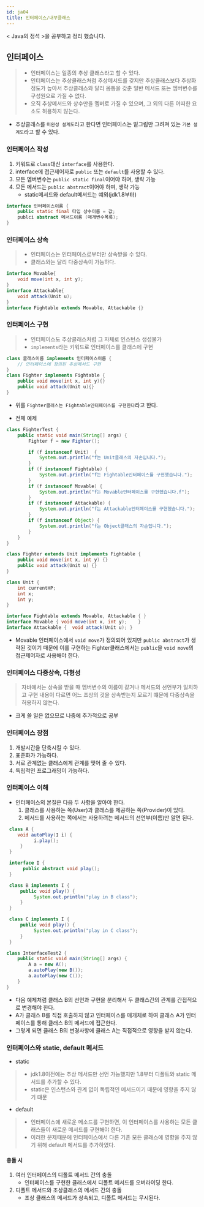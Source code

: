 ```yaml
---
id: ja04
title: 인터페이스/내부클래스
---
```


< Java의 정석 >을 공부하고 정리 했습니다. 

## 인터페이스
> - 인터페이스는 일종의 추상 클래스라고 할 수 있다.
> - 인터페이스는 추상클래스처럼 추상메서드를 갖지만 추상클래스보다 추상화 정도가 높아서 추상클래스와 달리 몸통을 갖춘 일반 메서드 또는 멤버변수를 구성원으로 가질 수 없다.
> - 오직 추상메서드와 상수만을 멤버로 가질 수 있으며, 그 외의 다른 어떠한 요소도 허용하지 않는다.

- 추상클래스를 `미완성 설계도`라고 한다면 인터페이스는 밑그림만 그려져 있는 `기본 설계도`라고 할 수 있다.

### 인터페이스 작성
1. 키워드로 `class`대신 `interface`를 사용한다.
2. interface에 접근제어자로 `public` 또는 `default`를 사용할 수 있다.
3. 모든 멤버변수는 `public static final`이어야 하며, 생략 가능
4. 모든 메서드는 `public abstract`이어야 하며, 생략 가능
    - static메서드와 default메서드는 예외(jdk1.8부터)
```java
interface 인터페이스이름 {
    public static final 타입 상수이름 = 값;
    publci abstract 메서드이름 (매개변수목록);
}
```
### 인터페이스 상속
> - 인터페이스는 인터페이스로부터만 상속받을 수 있다.
> - 클래스와는 달리 다중상속이 가능하다.

```java
interface Movable{
    void move(int x, int y);
}
interface Attackable{
    void attack(Unit u);
}
interface Fightable extends Movable, Attackable {}
```

### 인터페이스 구현
> - 인터페이스도 추상클래스처럼 그 자체로 인스턴스 생성불가
> - `implements`라는 키워드로 인터페이스를 클래스에 구현

```java
class 클래스이름 implements 인터페이스이름 {
    // 인터페이스에 정의된 추상메서드 구현
}
class Fighter implements Fightable {
    public void move(int x, int y){}
    public void attack(Unit u){}
}
```
- 위를 `Fighter클래스는 Fightable인터페이스를 구현한다`라고 한다.

- 전체 예제
```java
class FighterTest {
	public static void main(String[] args) {
		Fighter f = new Fighter();

		if (f instanceof Unit)	{		
			System.out.println("f는 Unit클래스의 자손입니다.");
		}
		if (f instanceof Fightable) {	
			System.out.println("f는 Fightable인터페이스를 구현했습니다.");
		}
		if (f instanceof Movable) {		
			System.out.println("f는 Movable인터페이스를 구현했습니다.f");
		}
		if (f instanceof Attackable) {	
			System.out.println("f는 Attackable인터페이스를 구현했습니다.");
		}
		if (f instanceof Object) {		
			System.out.println("f는 Object클래스의 자손입니다.");
		}
	}
}

class Fighter extends Unit implements Fightable {
	public void move(int x, int y) {}
	public void attack(Unit u) {}
}

class Unit {
	int currentHP;	
	int x;			
	int y;		
}

interface Fightable extends Movable, Attackable { }
interface Movable {	void move(int x, int y);	}
interface Attackable {	void attack(Unit u); }
```

- Movable 인터페이스에서 `void move`가 정의되어 있지만 `public abstract`가 생략된 것이기 때문에 이를 구현하는 Fighter클래스에서는 `public`을 `void move`의 접근제어자로 사용해야 한다.

### 인터페이스 다중상속, 다형성
> 자바에서는 상속을 받을 때 멤버변수의 이름이 같거나 메서드의 선언부가 일치하고 구현 내용이 다르면 어느 조상의 것을 상속받는지 모르기 떄문에 다중상속을 허용하지 않는다.

- 크게 쓸 일은 없으므로 나중에 추가적으로 공부

### 인터페이스 장점
1. 개발시간을 단축시킬 수 있다.
2. 표준화가 가능하다.
3. 서로 관계없는 클래스에게 관계를 맺어 줄 수 있다.
4. 독립적인 프로그래밍이 가능하다.

### 인터페이스 이해
- 인터페이스의 본질은 다음 두 사항을 알아야 한다.
    1. 클래스를 사용하는 쪽(User)과 클래스를 제공하는 쪽(Provider)이 있다.
    2. 메서드를 사용하는 쪽에서는 사용하려는 메서드의 선언부(이름)만 알면 된다.

```java
 class A {
    void autoPlay(I i) {
          i.play();
     }
 }

 interface I {
      public abstract void play();
 }

 class B implements I {
     public void play() {
          System.out.println("play in B class");
     }
 }

 class C implements I {
     public void play() {
          System.out.println("play in C class");
     }
 }

class InterfaceTest2 {
	public static void main(String[] args) {
		A a = new A();
		a.autoPlay(new B());
		a.autoPlay(new C());
	}
}
```
- 다음 예제처럼 클래스 B의 선언과 구현을 분리해서 두 클래스간의 관계를 간접적으로 변경해야 한다.
- A가 클래스 B를 직접 호출하지 않고 인터페이스를 매개체로 하여 클래스 A가 인터페이스를 통해 클래스 B의 메서드에 접근한다.
- 그렇게 되면 클래스 B의 변경사항에 클래스 A는 직접적으로 영향을 받지 않는다.

### 인터페이스와 static, default 메서드
- static
> - jdk1.8이전에는 추상 메서드만 선언 가능했지만 1.8부터 디폴트와 static 메서드를 추가할 수 있다.
> - static은 인스턴스와 관계 없이 독립적인 메서드이기 때문에 영향을 주지 않기 떄문
- default
> - 인터페이스에 새로운 메소드를 구현하면, 이 인터페이스를 사용하는 모든 클래스들이 새로운 메서드를 구현해야 한다.
> - 이러한 문제때문에 인터페이스에서 다른 기존 모든 클래스에 영향을 주지 않기 위해 default 메서드를 추가하였다.

#### 충돌 시
1. 여러 인터페이스의 디폴트 메서드 간의 충돌
    - 인터페이스를 구현한 클래스에서 디폴트 메서드를 오버라이딩 한다.
2. 디폴트 메서드와 조상클래스의 메서드 간의 충돌
    - 조상 클래스의 메서드가 상속되고, 디폴트 메서드는 무시된다.
